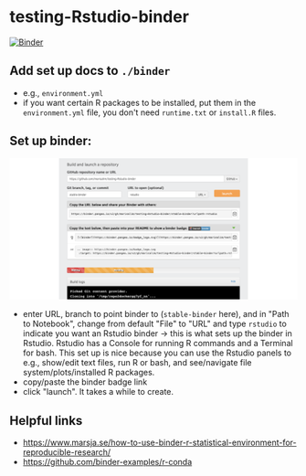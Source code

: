 # testing-Rstudio-binder

[![Binder](https://binder.pangeo.io/badge_logo.svg)](https://binder.pangeo.io/v2/gh/marisalim/testing-Rstudio-binder/stable-binder?urlpath=rstudio)

## Add set up docs to `./binder`
- e.g., `environment.yml`
- if you want certain R packages to be installed, put them in the `environment.yml` file, you don't need `runtime.txt` or `install.R` files.

## Set up binder:
![](./rstudio-binder-setup.png)

- enter URL, branch to point binder to (`stable-binder` here), and in "Path to Notebook", change from default "File" to "URL" and type `rstudio` to indicate you want an Rstudio binder -> this is what sets up the binder in Rstudio. Rstudio has a Console for running R commands and a Terminal for bash. This set up is nice because you can use the Rstudio panels to e.g., show/edit text files, run R or bash, and see/navigate file system/plots/installed R packages.
- copy/paste the binder badge link
- click "launch". It takes a while to create.

## Helpful links
- https://www.marsja.se/how-to-use-binder-r-statistical-environment-for-reproducible-research/
- https://github.com/binder-examples/r-conda
